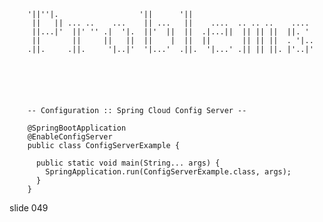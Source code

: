         '||''|.                  '||      '||
         ||   || ... ..    ...    || ...   ||    ....  .. .. ..    ....
         ||...|'  ||' '' .|  '|.  ||'  ||  ||  .|...||  || || ||  ||. '
         ||       ||     ||   ||  ||    |  ||  ||       || || ||  . '|..
        .||.     .||.     '|..|'  '|...'  .||.  '|...' .|| || ||. |'..|'






        -- Configuration :: Spring Cloud Config Server --

        @SpringBootApplication
        @EnableConfigServer
        public class ConfigServerExample {

          public static void main(String... args) {
            SpringApplication.run(ConfigServerExample.class, args);
          }
        }
















































































slide 049
